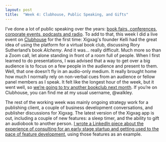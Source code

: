 ```yaml
---
layout: post
title:  "Week 4: Clubhouse, Public Speaking, and Gifts"
---
```


I’ve done a lot of public speaking over the years: <a href="/speaking/">book fairs, conferences, corporate events, podcasts and radio</a>. To add to that, this week I did a live event on <a href="https://www.joinclubhouse.com">Clubhouse</a> for the first time: Xigxag's founder Kelli had the great idea of using the platform for a virtual book club, discussing Rory Sutherland’s book <i>Alchemy</i>. And it was... really difficult. Much more so than a Zoom call, let alone standing in front of a room full of people. When I first learned to do presentations, I was advised that a way to get over a big audience is to focus on a few people in the audience and present to them. Well, that one doesn’t fly in an audio-only medium. It really brought home how much I normally rely on non-verbal cues from an audience or fellow panel members as I speak. It felt like the longest hour of the week, but it went well, so <a href="https://www.joinclubhouse.com/event/xovndBE1">we’re going to try another bookclub next month</a>. If you’re on Clubhouse, you can find me at my usual username, @walkley. 

The rest of the working week was mainly ongoing strategy work for a publishing client, a couple of business development conversations, and publisher discussions for Xigxag. The latest version of the Xigxag app is out, including a couple of new features: a sleep timer, and the ability to gift an audiobook to another person. <a href="https://www.linkedin.com/posts/georgewalkley_audiobooks-activity-6760610809061154816-8SLp">I wrote a LinkedIn piece about the experience of consulting for an early stage startup and getting used to the pace of feature development</a>, using those features as an example. 

